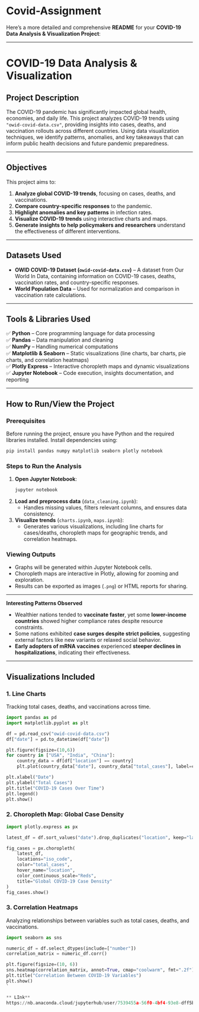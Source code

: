 # Covid-Assignment
Here’s a more detailed and comprehensive **README** for your **COVID-19 Data Analysis & Visualization Project**:

---

# **COVID-19 Data Analysis & Visualization**
## **Project Description**
The COVID-19 pandemic has significantly impacted global health, economies, and daily life. This project analyzes COVID-19 trends using `"owid-covid-data.csv"`, providing insights into cases, deaths, and vaccination rollouts across different countries. Using data visualization techniques, we identify patterns, anomalies, and key takeaways that can inform public health decisions and future pandemic preparedness.

---

## **Objectives**
This project aims to:
1. **Analyze global COVID-19 trends**, focusing on cases, deaths, and vaccinations.
2. **Compare country-specific responses** to the pandemic.
3. **Highlight anomalies and key patterns** in infection rates.
4. **Visualize COVID-19 trends** using interactive charts and maps.
5. **Generate insights to help policymakers and researchers** understand the effectiveness of different interventions.

---

## **Datasets Used**
- **OWID COVID-19 Dataset (`owid-covid-data.csv`)** – A dataset from Our World In Data, containing information on COVID-19 cases, deaths, vaccination rates, and country-specific responses.
- **World Population Data** – Used for normalization and comparison in vaccination rate calculations.

---

## **Tools & Libraries Used**
✅ **Python** – Core programming language for data processing  
✅ **Pandas** – Data manipulation and cleaning  
✅ **NumPy** – Handling numerical computations  
✅ **Matplotlib & Seaborn** – Static visualizations (line charts, bar charts, pie charts, and correlation heatmaps)  
✅ **Plotly Express** – Interactive choropleth maps and dynamic visualizations  
✅ **Jupyter Notebook** – Code execution, insights documentation, and reporting  

---

## **How to Run/View the Project**
### **Prerequisites**
Before running the project, ensure you have Python and the required libraries installed. Install dependencies using:

```bash
pip install pandas numpy matplotlib seaborn plotly notebook
```

### **Steps to Run the Analysis**
1. **Open Jupyter Notebook**:
   ```bash
   jupyter notebook
   ```
2. **Load and preprocess data** (`data_cleaning.ipynb`):
   - Handles missing values, filters relevant columns, and ensures data consistency.
3. **Visualize trends** (`charts.ipynb`, `maps.ipynb`):
   - Generates various visualizations, including line charts for cases/deaths, choropleth maps for geographic trends, and correlation heatmaps.

### **Viewing Outputs**
- Graphs will be generated within Jupyter Notebook cells.
- Choropleth maps are interactive in Plotly, allowing for zooming and exploration.
- Results can be exported as images (`.png`) or HTML reports for sharing.

---

 **Interesting Patterns Observed**
- Wealthier nations tended to **vaccinate faster**, yet some **lower-income countries** showed higher compliance rates despite resource constraints.
- Some nations exhibited **case surges despite strict policies**, suggesting external factors like new variants or relaxed social behavior.
- **Early adopters of mRNA vaccines** experienced **steeper declines in hospitalizations**, indicating their effectiveness.

---

## **Visualizations Included**
### **1. Line Charts**
Tracking total cases, deaths, and vaccinations across time.
```python
import pandas as pd
import matplotlib.pyplot as plt

df = pd.read_csv("owid-covid-data.csv")
df["date"] = pd.to_datetime(df["date"])

plt.figure(figsize=(10,6))
for country in ["USA", "India", "China"]:
    country_data = df[df["location"] == country]
    plt.plot(country_data["date"], country_data["total_cases"], label=country)

plt.xlabel("Date")
plt.ylabel("Total Cases")
plt.title("COVID-19 Cases Over Time")
plt.legend()
plt.show()
```

### **2. Choropleth Map: Global Case Density**
```python
import plotly.express as px

latest_df = df.sort_values("date").drop_duplicates("location", keep="last")

fig_cases = px.choropleth(
    latest_df,
    locations="iso_code",
    color="total_cases",
    hover_name="location",
    color_continuous_scale="Reds",
    title="Global COVID-19 Case Density"
)
fig_cases.show()
```

### **3. Correlation Heatmaps**
Analyzing relationships between variables such as total cases, deaths, and vaccinations.
```python
import seaborn as sns

numeric_df = df.select_dtypes(include=["number"])
correlation_matrix = numeric_df.corr()

plt.figure(figsize=(10, 6))
sns.heatmap(correlation_matrix, annot=True, cmap="coolwarm", fmt=".2f")
plt.title("Correlation Between COVID-19 Variables")
plt.show()
`

** LInk**
https://nb.anaconda.cloud/jupyterhub/user/7539455a-56f0-4bf4-93e8-dff5bbeb97b1/files/COVID-19%20Global/covid19%20Data%20tracker.ipynb?_xsrf=MnwxOjB8MTA6MTc0NjgxMjY2NHw1Ol94c3JmfDE0ODpUa1Z1TjNVNFVIcGZYemRQVWtvdFpVNDFiR1l5UjBJNVVWTjNVRXRhUmtoeVRtTmZVbGxqYnpJek9EMDZaV1JpT0dGalpqQmxaR1ptWkRRd00yVmlZMkk1TVdGbE56RXhZekl4WkRKbE1tVTJNMk5pWkdGa1lXRmhaR1JrTWpCak5XSTJPR1UwTWpVME1UZzFZZz09fDJhZDA5MjhmNDY2NDJmYmIzY2I1ZjMyMWVjYmM4Y2JmZjhlZDdiOTRiMGRmOGNmNjBlYmViZjlmNzZmZDcxZDE
